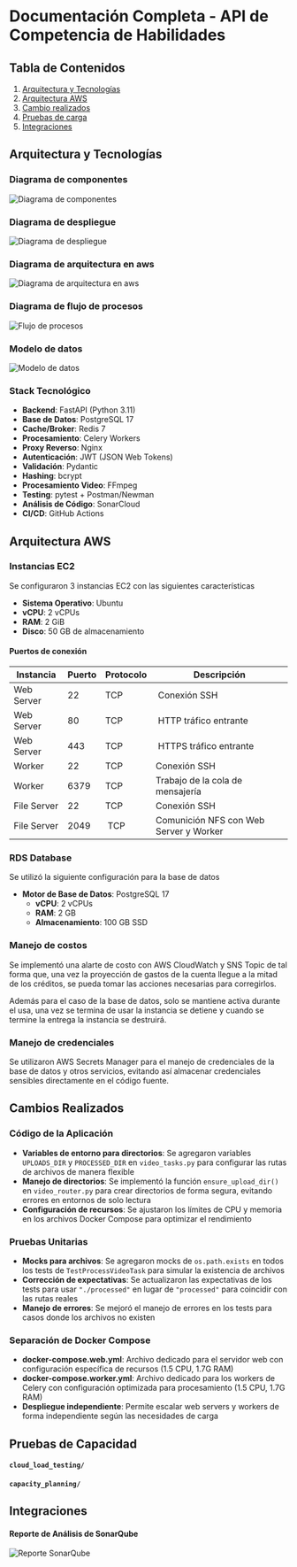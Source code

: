 # Documentación Completa - API de Competencia de Habilidades

## Tabla de Contenidos
1. [Arquitectura y Tecnologías](#arquitectura-y-tecnologías)
2. [Arquitectura AWS](#Arquitectura-AWS)
3. [Cambio realizados](#Cambios-Realizados)
3. [Pruebas de carga](#Pruebas-de-Capacidad)
4. [Integraciones](#integraciones)


## Arquitectura y Tecnologías

### Diagrama de componentes
![Diagrama de componentes](../images/DiagramaComponentes.png)

### Diagrama de despliegue
![Diagrama de despliegue](../images/Despliegue_entrega2.png)

### Diagrama de arquitectura en aws
![Diagrama de arquitectura en aws](../images/AwsEntrega2.png)

### Diagrama de flujo de procesos
![Flujo de procesos](../images/diagrama_flujo_procesos.png)

### Modelo de datos
![Modelo de datos](../images/entidad-relacion.png)


### Stack Tecnológico
- **Backend**: FastAPI (Python 3.11)
- **Base de Datos**: PostgreSQL 17
- **Cache/Broker**: Redis 7
- **Procesamiento**: Celery Workers
- **Proxy Reverso**: Nginx
- **Autenticación**: JWT (JSON Web Tokens)
- **Validación**: Pydantic
- **Hashing**: bcrypt
- **Procesamiento Video**: FFmpeg
- **Testing**: pytest + Postman/Newman
- **Análisis de Código**: SonarCloud
- **CI/CD**: GitHub Actions


## Arquitectura AWS

### Instancias EC2
Se configuraron 3 instancias EC2 con las siguientes características
- **Sistema Operativo**: Ubuntu
- **vCPU**: 2 vCPUs
- **RAM**: 2 GiB
- **Disco**: 50 GB de almacenamiento

#### Puertos de conexión
| Instancia | Puerto | Protocolo | Descripción |
|--|--|--|--|
|  Web Server | 22  | TCP | Conexión SSH |
|  Web Server | 80  | TCP | HTTP tráfico entrante |
|  Web Server | 443 | TCP | HTTPS tráfico entrante |    
| Worker | 22 | TCP | Conexión SSH |
| Worker | 6379 | TCP | Trabajo de la cola de mensajería |
| File Server | 22 | TCP | Conexión SSH |
| File Server | 2049 | TCP | Comunición NFS con Web Server y Worker |

### RDS Database
Se utilizó la siguiente configuración para la base de datos
 - **Motor de Base de Datos**: PostgreSQL 17
    - **vCPU**: 2 vCPUs
    - **RAM**: 2 GB
    - **Almacenamiento**: 100 GB SSD

### Manejo de costos
Se implementó una alarte de costo con AWS CloudWatch y SNS Topic de tal forma que, una vez la proyección de gastos de la cuenta llegue a la mitad de los créditos, se pueda tomar las acciones necesarias para corregirlos. 

Además para el caso de la base de datos, solo se mantiene activa durante el usa, una vez se termina de usar la instancia se detiene y cuando se termine la entrega la instancia se destruirá.

### Manejo de credenciales
Se utilizaron AWS Secrets Manager para el manejo de credenciales de la base de datos y otros servicios, evitando así almacenar credenciales sensibles directamente en el código fuente.

## Cambios Realizados

### Código de la Aplicación
- **Variables de entorno para directorios**: Se agregaron variables `UPLOADS_DIR` y `PROCESSED_DIR` en `video_tasks.py` para configurar las rutas de archivos de manera flexible
- **Manejo de directorios**: Se implementó la función `ensure_upload_dir()` en `video_router.py` para crear directorios de forma segura, evitando errores en entornos de solo lectura
- **Configuración de recursos**: Se ajustaron los límites de CPU y memoria en los archivos Docker Compose para optimizar el rendimiento

### Pruebas Unitarias
- **Mocks para archivos**: Se agregaron mocks de `os.path.exists` en todos los tests de `TestProcessVideoTask` para simular la existencia de archivos
- **Corrección de expectativas**: Se actualizaron las expectativas de los tests para usar `"./processed"` en lugar de `"processed"` para coincidir con las rutas reales
- **Manejo de errores**: Se mejoró el manejo de errores en los tests para casos donde los archivos no existen

### Separación de Docker Compose
- **docker-compose.web.yml**: Archivo dedicado para el servidor web con configuración específica de recursos (1.5 CPU, 1.7G RAM)
- **docker-compose.worker.yml**: Archivo dedicado para los workers de Celery con configuración optimizada para procesamiento (1.5 CPU, 1.7G RAM)
- **Despliegue independiente**: Permite escalar web servers y workers de forma independiente según las necesidades de carga


## Pruebas de Capacidad

#### `cloud_load_testing/`


#### `capacity_planning/`




## Integraciones

#### Reporte de Análisis de SonarQube
![Reporte SonarQube](../images/Sonar_entrega_2.png)
